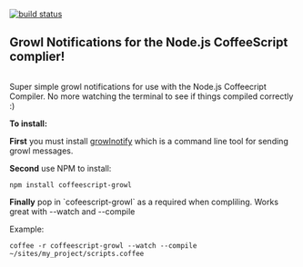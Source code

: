 [![build status](https://secure.travis-ci.org/wesbos/coffeescript-growl.png)](http://travis-ci.org/wesbos/coffeescript-growl)
<h2>Growl Notifications for the Node.js CoffeeScript complier!</h2>

<img src="http://f.cl.ly/items/2t1H2r0i0u3x0k2Z1E2v/Screen%20shot%202011-07-19%20at%201.34.40%20AM.png" alt="" />

<p>Super simple growl notifications for use with the Node.js Coffeecript Compiler. No more watching the terminal to see if things compiled correctly :)</p>

<strong>To install:</strong>
<p><strong>First</strong> you must install <a href="http://growl.info/extras.php#growlnotify">growlnotify</a> which is a command line tool for sending growl messages.</p>

<p><strong>Second</strong> use NPM to install:</p>
<code>npm install coffeescript-growl</code>

<p><strong>Finally</strong> pop in `cofeescript-growl` as a required when compliling. Works great with --watch and --compile</p>
<p>Example:</p>

<code>coffee -r coffeescript-growl  --watch --compile ~/sites/my_project/scripts.coffee</code>